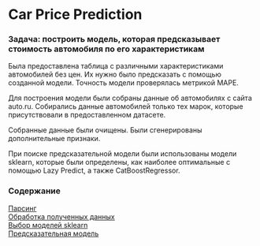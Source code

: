 
# Car Price Prediction
### Задача: построить модель, которая предсказывает стоимость автомобиля по его характеристикам

Была предоставлена таблица с различными характеристиками автомобилей без цен. Их нужно было предсказать с помощью созданной модели.
Точность модели проверялась метрикой MAPE.  

Для построения модели были собраны данные об автомобилях c сайта auto.ru. Собирались данные автомобилей только тех марок, которые присутствовали в предоставленном датасете. 

Собранные данные были очищены. Были сгенерированы дополнительные признаки.

При поиске предсказательной модели были использованы модели sklearn, которые были определены, как наиболее оптимальные с помощью Lazy Predict, а также CatBoostRegressor.

### Содержание
[Парсинг](https://github.com/Iryna-Alshakova/skillfactory_rsd/blob/main/module_6/Data%20Parsing.ipynb)    
[Обработка полученных данных](https://github.com/Iryna-Alshakova/skillfactory_rsd/blob/main/module_6/car-price-data.ipynb)  
[Выбор моделей sklearn](https://github.com/Iryna-Alshakova/skillfactory_rsd/blob/main/module_6/LazzyPredict.ipynb)  
[Предсказательная модель](https://github.com/Iryna-Alshakova/skillfactory_rsd/blob/main/module_6/Prediction%20model.ipynb)
